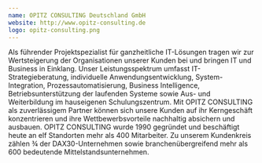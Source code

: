 ```yaml
---
name: OPITZ CONSULTING Deutschland GmbH
website: http://www.opitz-consulting.de
logo: opitz-consulting.png
---
```

Als führender Projektspezialist für ganzheitliche IT-Lösungen tragen wir zur Wertsteigerung der Organisationen unserer Kunden bei und bringen IT und Business in Einklang. Unser Leistungsspektrum umfasst IT-Strategieberatung, individuelle Anwendungsentwicklung, System-Integration, Prozessautomatisierung, Business Intelligence, Betriebsunterstützung der laufenden Systeme sowie Aus- und Weiterbildung im hauseigenen Schulungszentrum. Mit OPITZ CONSULTING als zuverlässigem Partner können sich unsere Kunden auf ihr Kerngeschäft konzentrieren und ihre Wettbewerbsvorteile nachhaltig absichern und ausbauen. OPITZ CONSULTING wurde 1990 gegründet und beschäftigt heute an elf Standorten mehr als 400 Mitarbeiter. Zu unserem Kundenkreis zählen ¾ der DAX30-Unternehmen sowie branchenübergreifend mehr als 600 bedeutende Mittelstandsunternehmen.
